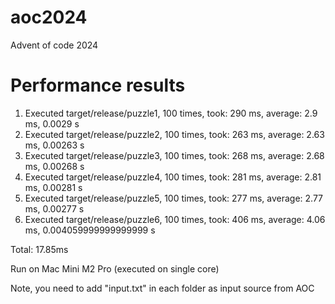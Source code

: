 # aoc2024
Advent of code 2024

# Performance results

1. Executed target/release/puzzle1, 100 times, took: 290 ms, average: 2.9 ms, 0.0029 s
2. Executed target/release/puzzle2, 100 times, took: 263 ms, average: 2.63 ms, 0.00263 s
3. Executed target/release/puzzle3, 100 times, took: 268 ms, average: 2.68 ms, 0.00268 s
4. Executed target/release/puzzle4, 100 times, took: 281 ms, average: 2.81 ms, 0.00281 s
5. Executed target/release/puzzle5, 100 times, took: 277 ms, average: 2.77 ms, 0.00277 s
6. Executed target/release/puzzle6, 100 times, took: 406 ms, average: 4.06 ms, 0.004059999999999999 s

Total: 17.85ms

Run on Mac Mini M2 Pro (executed on single core)

Note, you need to add "input.txt" in each folder as input source from AOC
